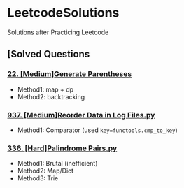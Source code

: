 # LeetcodeSolutions
Solutions after Practicing Leetcode

## [Solved Questions

### [22. [Medium]Generate Parentheses](https://github.com/cozyan/LeetcodeSolutions/blob/main/Solution/22.%20%5BMedium%5DGenerate%20Parentheses.py)
- Method1: map + dp
- Method2: backtracking

### [937. [Medium]Reorder Data in Log Files.py](https://github.com/cozyan/LeetcodeSolutions/blob/main/937.%20Reorder%20Data%20in%20Log%20Files.py)
- Method1: Comparator (used <code>key=functools.cmp_to_key</code>)

### [336. [Hard]Palindrome Pairs.py](https://github.com/cozyan/LeetcodeSolutions/blob/main/Solution/336.%20%5BHard%5DPalindrome%20Pairs.py)
- Method1: Brutal (inefficient)
- Method2: Map/Dict
- Method3: Trie
